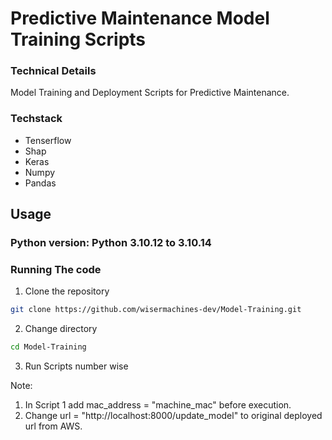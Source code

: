 # Predictive Maintenance Model Training Scripts

### Technical Details

Model Training and Deployment Scripts for Predictive Maintenance.

### Techstack

- Tenserflow
- Shap
- Keras
- Numpy
- Pandas

## Usage

### Python version: Python 3.10.12 to 3.10.14

### Running The code

1. Clone the repository
```bash
git clone https://github.com/wisermachines-dev/Model-Training.git
```

2. Change directory
```bash
cd Model-Training
```

3. Run Scripts number wise

Note: 
1. In Script 1 add mac_address = "machine_mac" before execution.
2. Change url = "http://localhost:8000/update_model" to original deployed url from AWS. 



